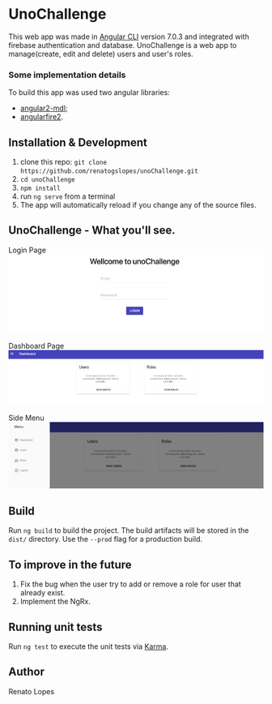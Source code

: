 # UnoChallenge

This web app was made in [Angular CLI](https://github.com/angular/angular-cli) version 7.0.3 and integrated with firebase authentication and database. UnoChallenge is a web app to manage(create, edit and delete) users and user's roles. 

### Some implementation details

To build this app was used two angular libraries:
* [angular2-mdl](https://www.npmjs.com/package/angular2-mdl);
* [angularfire2](https://github.com/angular/angularfire2).

## Installation & Development

1. clone this repo: `git clone https://github.com/renatogslopes/unoChallenge.git`
2. `cd unoChallenge`
3. `npm install`
4. run `ng serve` from a terminal
5. The app will automatically reload if you change any of the source files.

## UnoChallenge - What you'll see. 

Login Page
![LoginPage](LoginPage.png)

Dashboard Page
![DashboardPage](DashboardPage.png)

Side Menu
![SideMenuPage](SideMenuPage.png)

## Build

Run `ng build` to build the project. The build artifacts will be stored in the `dist/` directory. Use the `--prod` flag for a production build.

## To improve in the future

1. Fix the bug when the user try to add or remove a role for user that already exist. 
2. Implement the NgRx.


## Running unit tests

Run `ng test` to execute the unit tests via [Karma](https://karma-runner.github.io).

## Author
Renato Lopes 
